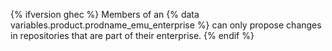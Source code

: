 {% ifversion ghec %} Members of an {% data variables.product.prodname_emu_enterprise %} can only propose changes in repositories that are part of their enterprise. {% endif %}
